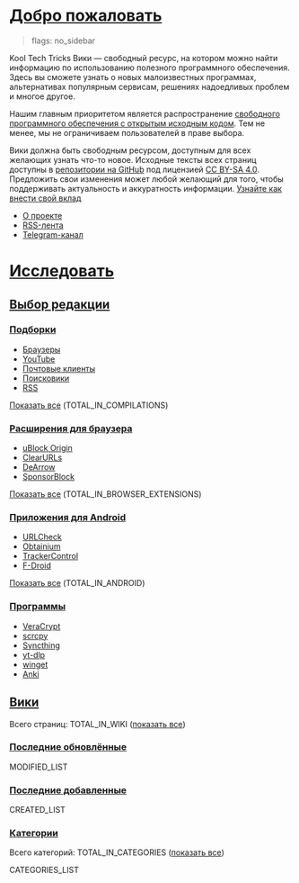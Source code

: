 # [Добро пожаловать](#welcome)

> flags: no_sidebar

Kool Tech Tricks Вики — свободный ресурс, на котором можно найти информацию по
использованию полезного программного обеспечения. Здесь вы сможете узнать о
новых малоизвестных программах, альтернативах популярным сервисам, решениях
надоедливых проблем и многое другое.

Нашим главным приоритетом является распространение
[свободного программного обеспечения
с открытым исходным кодом](https://www.gnu.org/philosophy/free-sw.ru.html). Тем
не менее, мы не ограничиваем пользователей в праве выбора.

Вики должна быть свободным ресурсом, доступным для всех желающих узнать что-то
новое. Исходные тексты всех страниц доступны в
[репозитории на GitHub](https://github.com/KoolTechTricks/pages) под лицензией
[CC BY-SA 4.0](https://creativecommons.org/licenses/by-sa/4.0). Предложить свои
изменения может любой желающий для того, чтобы поддерживать актуальность и
аккуратность информации.
[Узнайте как внести
свой вклад](https://github.com/KoolTechTricks/pages/blob/main/CONTRIBUTING.md)

- [О проекте](/about)
- [RSS-лента](/feed.atom)
- [Telegram-канал](https://t.me/KoolTechTricks)

# [Исследовать](#discover)

## [Выбор редакции](#editors-choice)

### [Подборки](#compilations)

- [Браузеры](/wiki/browsers)
- [YouTube](/wiki/youtube)
- [Почтовые клиенты](/wiki/email)
- [Поисковики](/wiki/search_engines)
- [RSS](/wiki/rss.html)

[Показать все](/categories/compilations) (TOTAL_IN_COMPILATIONS)

### [Расширения для браузера](#browser-extensions)

- [uBlock Origin](/wiki/ublock_origin)
- [ClearURLs](/wiki/clearurls)
- [DeArrow](/wiki/dearrow)
- [SponsorBlock](/wiki/sponsorblock)

[Показать все](/categories/browser_extensions) (TOTAL_IN_BROWSER_EXTENSIONS)

### [Приложения для Android](#android-apps)

- [URLCheck](/wiki/urlcheck)
- [Obtainium](/wiki/obtainium)
- [TrackerControl](/wiki/trackercontrol)
- [F-Droid](/wiki/f-droid)

[Показать все](/categories/android) (TOTAL_IN_ANDROID)

### [Программы](#software)

- [VeraCrypt](/wiki/veracrypt)
- [scrcpy](/wiki/scrcpy)
- [Syncthing](/wiki/syncthing)
- [yt-dlp](/wiki/yt_dlp)
- [winget](/wiki/winget)
- [Anki](/wiki/anki)

## [Вики](#wiki)

Всего страниц: TOTAL_IN_WIKI ([показать все](/wiki))

### [Последние обновлённые](#last-updated)

MODIFIED_LIST

### [Последние добавленные](#last-added)

CREATED_LIST

### [Категории](#categories)

Всего категорий: TOTAL_IN_CATEGORIES ([показать все](/categories))

CATEGORIES_LIST
